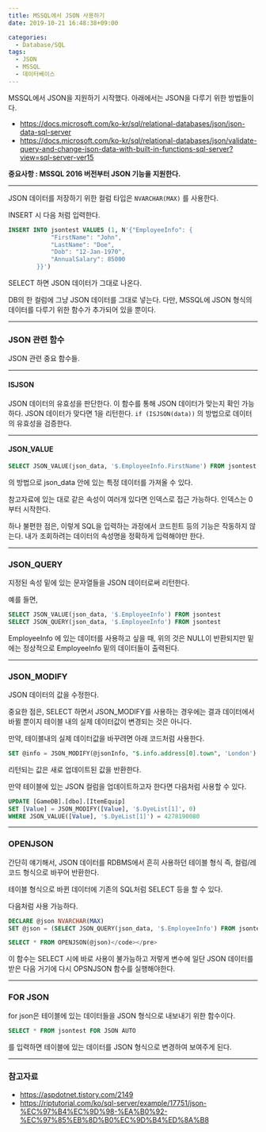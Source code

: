 ```yaml
---
title: MSSQL에서 JSON 사용하기
date: 2019-10-21 16:48:38+09:00

categories:
  - Database/SQL
tags:
  - JSON
  - MSSQL
  - 데이터베이스
---
```

MSSQL에서 JSON을 지원하기 시작했다. 아래에서는 JSON을 다루기 위한 방법들이다.

  * <https://docs.microsoft.com/ko-kr/sql/relational-databases/json/json-data-sql-server>
  * <https://docs.microsoft.com/ko-kr/sql/relational-databases/json/validate-query-and-change-json-data-with-built-in-functions-sql-server?view=sql-server-ver15>

**중요사항 : MSSQL 2016 버전부터 JSON 기능을 지원한다.**

---

JSON 데이터를 저장하기 위한 컬럼 타입은 `NVARCHAR(MAX)` 를 사용한다.

INSERT 시 다음 처럼 입력한다.

```sql
INSERT INTO jsontest VALUES (1, N'{"EmployeeInfo": {
            "FirstName": "John",
            "LastName": "Doe",
            "Dob": "12-Jan-1970",
            "AnnualSalary": 85000
        }}')
```

SELECT 하면 JSON 데이터가 그대로 나온다.

DB의 한 컬럼에 그냥 JSON 데이터를 그대로 넣는다. 다만, MSSQL에 JSON 형식의 데이터를 다루기 위한 함수가 추가되어 있을 뿐이다.

---

### JSON 관련 함수

JSON 관련 중요 함수들.

---

#### ISJSON

JSON 데이터의 유효성을 판단한다. 이 함수를 통해 JSON 데이터가 맞는지 확인 가능하다. JSON 데이터가 맞다면 1을 리턴한다. `if (ISJSON(data))` 의 방법으로 데이터의 유효성을 검증한다.

---

#### JSON_VALUE

```sql
SELECT JSON_VALUE(json_data, '$.EmployeeInfo.FirstName') FROM jsontest
```

의 방법으로 json_data 안에 있는 특정 데이터를 가져올 수 있다.

참고자료에 있는 대로 같은 속성이 여러개 있다면 인덱스로 접근 가능하다. 인덱스는 0부터 시작한다.

하나 불편한 점은, 이렇게 SQL을 입력하는 과정에서 코드힌트 등의 기능은 작동하지 않는다. 내가 조회하려는 데이터의 속성명을 정확하게 입력해야만 한다.

---

### JSON_QUERY

지정된 속성 밑에 있는 문자열들을 JSON 데이터로써 리턴한다.

예를 들면,

```sql
SELECT JSON_VALUE(json_data, '$.EmployeeInfo') FROM jsontest
SELECT JSON_QUERY(json_data, '$.EmployeeInfo') FROM jsontest
```

EmployeeInfo 에 있는 데이터를 사용하고 싶을 때, 위의 것은 NULL이 반환되지만 밑에는 정상적으로 EmployeeInfo 밑의 데이터들이 출력된다.

---

### JSON_MODIFY

JSON 데이터의 값을 수정한다.

중요한 점은, SELECT 하면서 JSON_MODIFY를 사용하는 경우에는 결과 데이터에서 바뀔 뿐이지 테이블 내의 실제 데이터값이 변경되는 것은 아니다.

만약, 테이블내의 실제 데이터값을 바꾸려면 아래 코드처럼 사용한다.

```sql
SET @info = JSON_MODIFY(@jsonInfo, "$.info.address[0].town", 'London')
```

리턴되는 값은 새로 업데이트된 값을 반환한다.

만약 테이블에 있는 JSON 컬럼을 업데이트하고자 한다면 다음처럼 사용할 수 있다.

```sql
UPDATE [GameDB].[dbo].[ItemEquip]
SET [Value] = JSON_MODIFY([Value], '$.DyeList[1]', 0)
WHERE JSON_VALUE([Value], '$.DyeList[1]') = 4278190080
```

---

### OPENJSON

간단히 얘기해서, JSON 데이터를 RDBMS에서 흔히 사용하던 테이블 형식 즉, 컬럼/레코드 형식으로 바꾸어 반환한다.

테이블 형식으로 바뀐 데이터에 기존의 SQL처럼 SELECT 등을 할 수 있다.

다음처럼 사용 가능하다.

```sql
DECLARE @json NVARCHAR(MAX)
SET @json = (SELECT JSON_QUERY(json_data, '$.EmployeeInfo') FROM jsontest)

SELECT * FROM OPENJSON(@json)</code></pre>
```

이 함수는 SELECT 시에 바로 사용이 불가능하고 저렇게 변수에 일단 JSON 데이터를 받은 다음 거기에 다시 OPSNJSON 함수를 실행해야한다.

---

### FOR JSON

for json은 테이블에 있는 데이터들을 JSON 형식으로 내보내기 위한 함수이다.

```sql
SELECT * FROM jsontest FOR JSON AUTO
```

를 입력하면 테이블에 있는 데이터를 JSON 형식으로 변경하여 보여주게 된다.

---

### 참고자료

  * <https://aspdotnet.tistory.com/2149>
  * <https://riptutorial.com/ko/sql-server/example/17751/json-%EC%97%B4%EC%9D%98-%EA%B0%92-%EC%97%85%EB%8D%B0%EC%9D%B4%ED%8A%B8>
